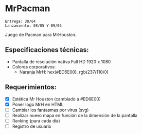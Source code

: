 # MrPacman
    Entrega: 30/04
    Lanzamiento: 08/05 Y 09/05

Juego de Pacman para MrHouston.

## Especificaciones técnicas:

* Pantalla de resolución nativa Full HD 1920 x 1080
* Colores corporativos:
  * Naranja MrH: hex(#ED6E00), rgb(237/110/0)

## Requerimientos:

- [x] Estética Mr Houston (cambiado a #ED6E00)
- [x] Poner logo MrH en HTML
- [ ] Cambiar los fantasmas por virus (svg)
- [ ] Realizar nuevo mapa en función de la dimensión de la pantalla
- [ ] Ranking (para cada día)
- [ ] Registro de usuario

